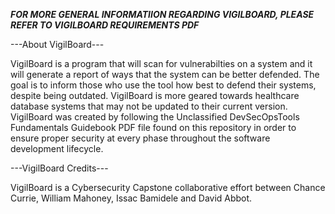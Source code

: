 ***FOR MORE GENERAL INFORMATIION REGARDING VIGILBOARD, PLEASE REFER TO VIGILBOARD REQUIREMENTS PDF***

---About VigilBoard---

VigilBoard is a program that will scan for vulnerabilties on a system and it will generate a report of ways that the system can be better defended. The goal is to inform those who use the tool how best to defend their systems, despite being outdated.
VigilBoard is more geared towards healthcare database systems that may not be updated to their current version.
VigilBoard was created by following the Unclassified DevSecOpsTools Fundamentals Guidebook PDF file found on this repository in order to ensure proper security at every phase throughout the software development lifecycle.

---VigilBoard Credits---

VigilBoard is a Cybersecurity Capstone collaborative effort between Chance Currie, William Mahoney, Issac Bamidele and David Abbot.
